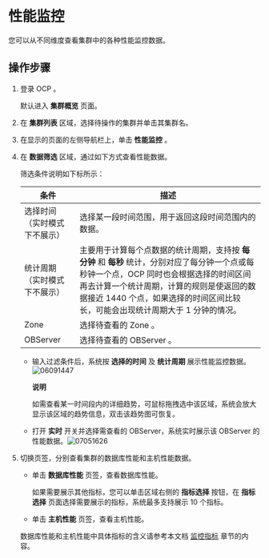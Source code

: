 性能监控 
=========================

您可以从不同维度查看集群中的各种性能监控数据。

操作步骤 
-------------------------

1. 登录 OCP 。

   默认进入 **集群概览** 页面。
   

2. 在 **集群列表** 区域，选择待操作的集群并单击其集群名。

   

3. 在显示的页面的左侧导航栏上，单击 **性能监控** 。

   

4. 在 **数据筛选** 区域，通过如下方式查看性能数据。

   筛选条件说明如下标所示：
   

   |     **条件**     |                                                                      **描述**                                                                      |
   |----------------|--------------------------------------------------------------------------------------------------------------------------------------------------|
   | 选择时间（实时模式下不展示） | 选择某一段时间范围，用于返回这段时间范围内的数据。                                                                                                                        |
   | 统计周期（实时模式下不展示） | 主要用于计算每个点数据的统计周期，支持按 **每分钟** 和 **每秒** 统计，分别对应了每分钟一个点或每秒钟一个点，OCP 同时也会根据选择的时间区间再去计算一个统计周期，计算的规则是使返回的数据接近 1440 个点，如果选择的时间区间比较长，可能会出现统计周期大于 1 分钟的情况。 |
   | Zone           | 选择待查看的 Zone 。                                                                                                                                    |
   | OBServer       | 选择待查看的 OBServer 。                                                                                                                                |

   
   * 输入过滤条件后，系统按 **选择的时间** 及 **统计周期** 展示性能监控数据。![06091447](https://help-static-aliyun-doc.aliyuncs.com/assets/img/zh-CN/3821624261/p282371.png)

     **说明**

     

     如需查看某一时间段内的详细趋势，可鼠标拖拽选中该区域，系统会放大显示该区域的趋势信息，双击该趋势图可恢复。
     
   
   * 打开 **实时** 开关并选择需查看的 OBServer，系统实时展示该 OBServer 的性能数据。![07051626](https://help-static-aliyun-doc.aliyuncs.com/assets/img/zh-CN/6114455261/p291431.png)

     
   

   

5. 切换页签，分别查看集群的数据库性能和主机性能数据。

   * 单击 **数据库性能** 页签，查看数据库性能。

     如果需要展示其他指标，您可以单击区域右侧的 **指标选择** 按钮，在 **指标选择** 页面选择需要展示的指标，系统最多支持展示 10 个指标。
     
   
   * 单击 **主机性能** 页签，查看主机性能。

     
   

   

   数据库性能和主机性能中具体指标的含义请参考本文档 [监控指标](/zh-CN/3.ob-cloud-platform/14.appendix/8.monitoring-metrics.md) 章节的内容。
   




